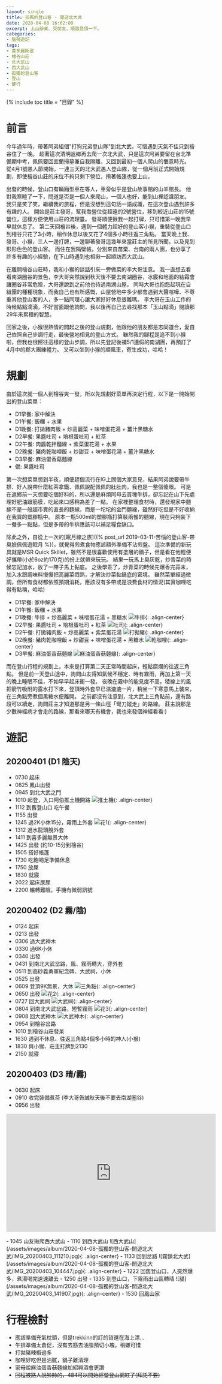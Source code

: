 ```yaml
---
layout: single
title: 孤獨的登山客 - 閒遊北大武
date: 2020-04-08 16:02:00
excerpt: 上山辦桌、交朋友，順路登頂一下。
categories:
- 腦殘遊記
tags:
- 喜多麗斷崖
- 檜谷山莊
- 北大武山
- 西大武山
- 孤獨的登山客
- 登山
- 健行
---
```


{% include toc title = "目錄" %}

# 前言

今年過年時，帶著阿弟組個"打狗兄弟登山隊"到北大武，可惜遇到天氣不佳只到檜谷住了一晚。
趁著這次清明返鄉再去爬一次北大武，只是這次阿弟要留在台北準備期中考，佩佩要回宜蘭掃墓兼自我隔離，又回到最初一個人爬山的愜意時光。
從4月1號愚人節開始，一連三天的北大武愚人登山隊，從一個月前正式開始規劃，即使檜谷山莊的床位不夠只剩下營位，揹著帳篷也要上山。

出發的時候，登山口有輛廂型車在等人，車旁似乎是登山故事館的山羊館長。
他對我寒暄了一下，問道是否是一個人來爬山，一個人也好，能到山裡認識朋友。
我只是笑了笑，繼續我的旅程，但是沒想到這句話一語成讖，在這次登山遇到許多有趣的人。
開始是莊主發哥，幫我喬營位從超遠的2號營位，移到較近山莊的15號營位，這樣方便使用山莊的流理臺。
發哥順便揪我一起打牌，只可惜第一晚我早早就休息了。
第二天回檜谷後，遇到一個體力超好的登山客小猴，重裝從登山口到檜谷只花了3小時，稍作休息以後又花了4個多小時往返三角點。
當天晚上我、發哥、小猴，三人一邊打牌，一邊聊著發哥這幾年來當莊主的所見所聞，以及見到形形色色的登山客。
而住在我隔壁帳，分別來自苗栗、台南的兩人團，也分享了許多有趣的小經驗，在下山時遇到也相揪一起順訪西大武山。

在離開檜谷山莊時，我和小猴的談話引來一旁做菜的李大哥注意。
我一直想去看看南湖圈谷的景色，李大哥突然說到秋天後不要去南湖圈谷，冰霰和地面的結霜會讓圈谷非常危險，大哥還說到之前他也待過南湖山屋。
同時大哥也抱怨起現在自組團的種種現象，而我自己也有所感慨，山屋營地中多少都會遇到大聲喧嘩、不尊重其他登山客的人，多一點同理心讓大家好好休息很難嗎。
李大哥在玉山工作的時候點點滴滴，不好當面跟他詢問，我以後再自己去尋找那本「玉山點滴」閱讀那29年來累積的智慧。

回家之後，小猴很熱情的問起之後的登山規劃，他跟他的朋友都是志同道合，愛自己依照自己步調行走，最後營地相見的登山方式。
雖然我的腳程是追不到小猴啦，但我也很嚮往這樣的登山步調，所以先登記後補5/1連假的南湖團，再預訂了4月中的郡大團練體力。
又可以坐到小猴的順風車，寄生成功，哈哈！

# 規劃

由於這次就一個人到檜谷爽一發，所以先規劃好菜單再決定行程，以下是一開始開出的登山菜單：

- D1早餐: 家中解決
- D1午餐: 飯糰 + 水果
- D1晚餐: 打拋豬肉飯 + 炒高麗菜 + 味噌蛋花湯 + 薑汁黑糖水
- D2早餐: 果醬吐司 + 培根蛋吐司 + 紅茶
- D2午餐: 肉醬乾拌麵線 + 紫菜蛋花湯 + 水果
- D2晚餐: 豬肉乾咖哩飯 + 炒甜豆 + 味噌蛋花湯 + 薑汁黑糖水
- D3早餐: 麻油蛋香菇麵線
- 備: 果醬吐司

第一次想菜單想到半夜，順便趕個流行在IG上問個大家意見，結果阿弟說要帶牛排、好人說帶什麼紅茶拿鐵、佩佩說配佩佩的肚肚肉，我也是一整個傻眼。
可是在返鄉前一天想要吃個好料的，所以還是麻煩阿母去買塊牛排，卻忘記在山下先處理好肥油跟筋膜，吃起來口感稍為差了一點。
在家裡整理食材時，還發現家中麵線不是一般超市賣的直長的麵線，而是一坨坨的金門麵線，雖然好吃但是不好收納在我買的塑膠瓶中。
原本一瓶500ml的塑膠瓶打算裝兩餐的麵線，現在只夠裝下一餐多一點點，但是多帶的牛排應該可以補足糧食缺口。

除此之外，自從上一次的[眠月線之旅]({% post_url 2019-03-11-苦惱的登山客-帶臭臉佩佩遊眠月 %})，就覺得煎煮食物應該額外準備不沾煎盤。
這次準備的新玩具就是MSR Quick Skillet，雖然不是很喜歡使用有塗層的鍋子，但是看在他輕便好攜帶(小於6oz約170克)的份上就帶來玩玩。
結果一玩馬上臭灰乾，炒青菜的時候忘記加水，放了一陣子馬上黏底。
之後學乖了，炒青菜的時候先爆香完蒜末，加入水跟調味料慢慢把高麗菜悶熟，才解決炒菜黏鍋底的窘境。
雖然菜單經過微調，但所有食材都依照預期消耗，應該沒有多帶或是浪費食材的情況(其實咖哩吃得有點稱，哈哈)

- D1早餐: 家中解決
- D1午餐: 飯糰 + 水果
- D1晚餐: 牛排 + 炒高麗菜 + 味噌蛋花湯 + 黑糖水
![牛排](/assets/images/album/2020-04-08-孤獨的登山客-閒遊北大武/IMG_20200401_162715.jpg){: .align-center}
- D2早餐: 果醬吐司 + 培根蛋吐司 + 紅茶
![吐司](/assets/images/album/2020-04-08-孤獨的登山客-閒遊北大武/IMG_20200402_015036.jpg){: .align-center}
- D2午餐: 打拋豬肉飯 + 炒高麗菜 + 紫菜蛋花湯
![打拋豬](/assets/images/album/2020-04-08-孤獨的登山客-閒遊北大武/IMG_20200402_112256.jpg){: .align-center}
- D2晚餐: 豬肉乾咖哩飯 + 炒甜豆 + 味噌蛋花湯 + 黑糖水
![乾咖哩](/assets/images/album/2020-04-08-孤獨的登山客-閒遊北大武/IMG_20200402_163527.jpg){: .align-center}
- D3早餐: 麻油蛋香菇麵線
![麻油蛋香菇麵線](/assets/images/album/2020-04-08-孤獨的登山客-閒遊北大武/IMG_20200403_071753.jpg){: .align-center}

而在登山行程的規劃上，本來是打算第二天正常時間起床，輕鬆糜爛的往返三角點。
但是前一天登山途中，詢問山友得知氣候不穩定、時有霧雨，再加上第一天的晚上睡眠不佳，不如早早起床衝一發。
夜晚在霧中的能見度不高，稜線上的風把箭竹吸附的露水打下來，登頂時外套早已濕漉漉一片，稍坐一下寒意馬上襲來，在三角點旁煮個黑糖水便離開。
之前都沒有注意到，北大武上三角點前，還有路段可以續走，詢問莊主才知道那是另一條山徑「彎刀縱走」的路線。
莊主說那是少數神經病才會走的路線，那看來哪天有機會，我也來發個神經看看:)

# 遊記

## 20200401 (D1 陰天)
- 0730 起床
- 0825 鳳山出發
- 0945 到北大武之門
- 1010 起登，入口阿伯推土機開路
![推土機](/assets/images/album/2020-04-08-孤獨的登山客-閒遊北大武/IMG_20200401_102353.jpg){: .align-center}
- 1112 到舊登山口 吃午餐
- 1155 出發
- 1245 過2K小休15分，霧雨上外套
![花1](/assets/images/album/2020-04-08-孤獨的登山客-閒遊北大武/IMG_20200401_120349.jpg){: .align-center}
- 1312 過水龍頭脫外套
- 1411 到喜多麗無景大休
- 1425 出發 (約10-15分到檜谷)
- 1505 搭好帳篷
- 1730 吃飽喝足準備休息
- 1750 放屎
- 1830 就寢
- 2022 起床尿尿
- 2200 輾轉難眠，手機有微弱訊號

## 20200402 (D2 霧/陰)
- 0124 起床
- 0213 出發
- 0306 過大武神木
- 0330 過6K小休
- 0340 出發
- 0431 到南北大武岔路，風、霧雨轉大，穿外套
- 0511 到高砂義勇軍紀念碑、大武祠，小休
- 0525 出發
- 0609 登頂9K無景，大休
![三角點](/assets/images/album/2020-04-08-孤獨的登山客-閒遊北大武/IMG_20200402_062512.jpg){: .align-center}
- 0650 出發
![花2](/assets/images/album/2020-04-08-孤獨的登山客-閒遊北大武/IMG_20200402_070025.jpg){: .align-center}
- 0727 回大武祠
![大武祠](/assets/images/album/2020-04-08-孤獨的登山客-閒遊北大武/IMG_20200402_072834.jpg){: .align-center}
- 0804 到南北大武岔路，短暫霧雨
![花3](/assets/images/album/2020-04-08-孤獨的登山客-閒遊北大武/IMG_20200402_075722.jpg){: .align-center}
- 0908 回大武神木
![大武神木](/assets/images/album/2020-04-08-孤獨的登山客-閒遊北大武/IMG_20200402_090903.jpg){: .align-center}
- 0954 到檜谷岔路
- 1010 到檜谷山莊發呆
- 1630 遇到不休息、往返三角點4個多小時的神人(小猴)
- 1830 與小猴、莊主打牌到2130
- 2150 就寢

## 20200403 (D3 晴/霧)
- 0630 起床
- 0910 收完裝備煮茶 (李大哥告誡秋天後不要去南湖圈谷)
- 0956 出發
<p style="text-align: center;"><iframe width="560" height="315" src="https://www.youtube.com/embed/USkfhmJBccA" frameborder="0" allow="accelerometer; autoplay; encrypted-media; gyroscope; picture-in-picture" allowfullscreen></iframe></p>
- 1045 山友揪爬西大武山
- 1110 到西大武山
![西大武山](/assets/images/album/2020-04-08-孤獨的登山客-閒遊北大武/IMG_20200403_111210.jpg){: .align-center}
- 1133 回到岔路
![霧鎖北大武](/assets/images/album/2020-04-08-孤獨的登山客-閒遊北大武/IMG_20200403_104447.jpg){: .align-center}
- 1222 回舊登山口，人突然爆多，煮湯喝完速速離去
- 1250 出發
- 1335 到登山口，下霧雨出山區轉晴
![貓](/assets/images/album/2020-04-08-孤獨的登山客-閒遊北大武/IMG_20200403_141907.jpg){: .align-center}
- 1530 回鳳山家

# 行程檢討
- 應該準備充氣枕頭，但是trekkinn的訂的貨還在海上漂...
- 牛排準備太倉促，沒有去筋去油脂預切小塊，稍嫌可惜
- 打拋豬辣椒過多
- 咖哩好吃但是油膩，鍋子難清理
- 家母說麻油蛋香菇麵線加紹興酒會更讚
- ~~回程被路人說帥帥的，484可以開始經營登山網紅了(拜託不要)~~